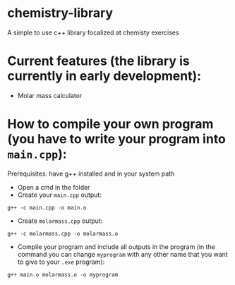 # chemistry-library
A simple to use c++ library focalized at chemisty exercises

# Current features (the library is currently in early development):
- Molar mass calculator



# How to compile your own program (you have to write your program into `main.cpp`):

Prerequisites: have g++ installed and in your system path

- Open a cmd in the folder
- Create your `main.cpp` output:
```
g++ -c main.cpp -o main.o
```
- Create `molarmass.cpp` output:
```
g++ -c molarmass.cpp -o molarmass.o
```
- Compile your program and include all outputs in the program (in the command you can change `myprogram` with any other name that you want to give to your `.exe` program):
```
g++ main.o molarmass.o -o myprogram
```

